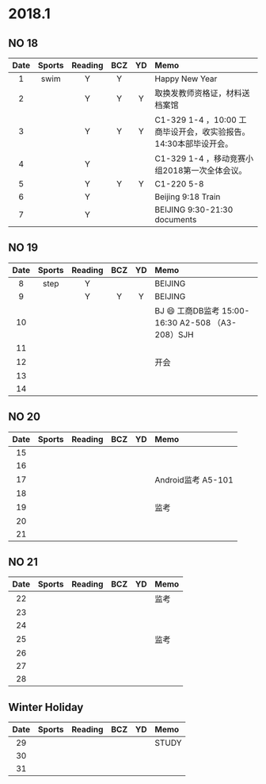 # 2018.1
## NO 18
| Date  | Sports | Reading | BCZ | YD | Memo | 
| :---: | :---: | :---: | :---: | :---: | :--- | 
| 1 | swim | Y| Y |  | Happy New Year | 
| 2 |  | Y | Y |  Y| 取换发教师资格证，材料送档案馆| 
| 3 |  | Y | Y |  Y| C1-329 1-4 ，10:00 工商毕设开会，收实验报告。 14:30本部毕设开会。| 
| 4 |  | Y |  |    | C1-329 1-4 ，移动竞赛小组2018第一次全体会议。 | 
| 5 |  | Y | Y | Y | C1-220 5-8  | 
| 6 |  |  Y|  |  | Beijing 9:18 Train| 
| 7 |  |  Y|  |  | BEIJING 9:30-21:30 documents| 
## NO 19
| Date  | Sports | Reading | BCZ | YD | Memo | 
| :---: | :---: | :---: | :---: | :---: | :--- | 
| 8 |step  | Y |  |  |BEIJING  | 
| 9 |  | Y | Y |  Y| BEIJING |
| 10 |  |  |  |  | BJ :smile: 工商DB监考 15:00-16:30 A2-508 （A3-208）SJH | 
| 11 |  |  |  |  | | 
| 12 |  |  |  |  |  开会| 
| 13 |  |  |  |  |  | 
| 14 |  |  |  |  |  | 
## NO 20
| Date  | Sports | Reading | BCZ | YD | Memo | 
| :---: | :---: | :---: | :---: | :---: | :--- | 
| 15 |  |  |  |  |  | 
| 16 |  |  |  |  |  | 
| 17 |  |  |  |  | Android监考 A5-101 | 
| 18 |  |  |  |  |  | 
| 19 |  |  |  |  | 监考 |   
| 20 |  |  |  |  |  | 
| 21 |  |  |  |  |  | 
## NO 21
| Date  | Sports | Reading | BCZ | YD | Memo | 
| :---: | :---: | :---: | :---: | :---: | :--- | 
| 22 |  |  |  |  | 监考| 
| 23 |  |  |  |  |  | 
| 24 |  |  |  |  |  | 
| 25 |  |  |  |  |  监考 | 
| 26 |  |  |  |  |  | 
| 27 |  |  |  |  |  | 
| 28 |  |  |  |  |  | 
## Winter Holiday
| Date  | Sports | Reading | BCZ | YD | Memo | 
| :---: | :---: | :---: | :---: | :---: | :--- | 
| 29 |  |  |  |  |  STUDY |   
| 30 |  |  |  |  |  | 
| 31 |  |  |  |  |  | 
